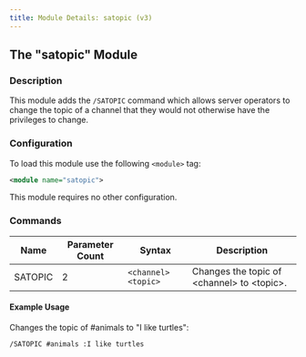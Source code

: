 ```yaml
---
title: Module Details: satopic (v3)
---
```


## The "satopic" Module

### Description

This module adds the `/SATOPIC` command which allows server operators to change the topic of a channel that they would not otherwise have the privileges to change.

### Configuration

To load this module use the following `<module>` tag:

```xml
<module name="satopic">
```

This module requires no other configuration.

### Commands

Name    | Parameter Count | Syntax              | Description
------- | --------------- | ------------------- | -----------
SATOPIC | 2               | `<channel> <topic>` | Changes the topic of &lt;channel&gt; to &lt;topic&gt;.

#### Example Usage

Changes the topic of #animals to "I like turtles":

```plaintext
/SATOPIC #animals :I like turtles
```
